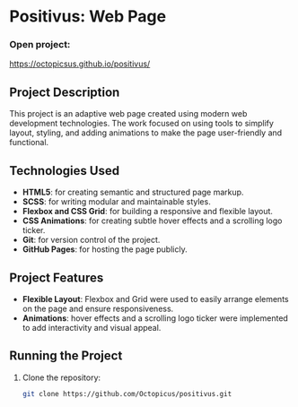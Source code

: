 # Positivus: Web Page

### Open project: 
https://octopicsus.github.io/positivus/

## Project Description
This project is an adaptive web page created using modern web development technologies. The work focused on using tools to simplify layout, styling, and adding animations to make the page user-friendly and functional.

## Technologies Used
- **HTML5**: for creating semantic and structured page markup.
- **SCSS**: for writing modular and maintainable styles.
- **Flexbox and CSS Grid**: for building a responsive and flexible layout.
- **CSS Animations**: for creating subtle hover effects and a scrolling logo ticker.
- **Git**: for version control of the project.
- **GitHub Pages**: for hosting the page publicly.

## Project Features
- **Flexible Layout**: Flexbox and Grid were used to easily arrange elements on the page and ensure responsiveness.
- **Animations**: hover effects and a scrolling logo ticker were implemented to add interactivity and visual appeal.

## Running the Project
1. Clone the repository:
   ```bash
   git clone https://github.com/Octopicus/positivus.git

